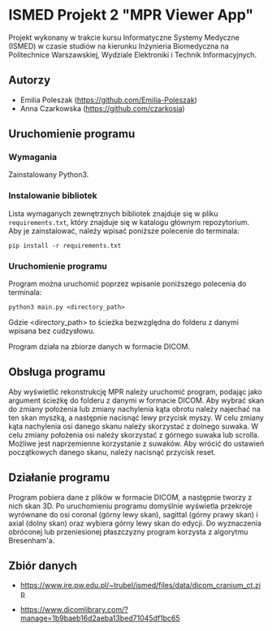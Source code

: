 # ISMED Projekt 2 "MPR Viewer App"

Projekt wykonany w trakcie kursu Informatyczne Systemy Medyczne (ISMED) w czasie studiów na kierunku
Inżynieria Biomedyczna na Politechnice Warszawskiej, Wydziale Elektroniki i Technik Informacyjnych.

## Autorzy

- Emilia Poleszak (https://github.com/Emilia-Poleszak)
- Anna Czarkowska (https://github.com/czarkosia)

## Uruchomienie programu

### Wymagania

Zainstalowany Python3.

### Instalowanie bibliotek

Lista wymaganych zewnętrznych bibliotek znajduje się w pliku `requirements.txt`,
który znajduje się w katalogu głównym repozytorium. Aby je zainstalować, należy
wpisać poniższe polecenie do terminala:

```
pip install -r requirements.txt
```

### Uruchomienie programu

Program można uruchomić poprzez wpisanie poniższego polecenia do terminala:

```
python3 main.py <directory_path>
```

Gdzie <directory_path> to ścieżka bezwzględna do folderu z danymi wpisana bez cudzysłowu.

Program działa na zbiorze danych w formacie DICOM.

## Obsługa programu

Aby wyświetlić rekonstrukcję MPR należy uruchomić program, podając jako argument ścieżkę
do folderu z danymi w formacie DICOM. Aby wybrać skan do zmiany położenia lub zmiany
nachylenia kąta obrotu należy najechać na ten skan myszką, a następnie nacisnąć
lewy przycisk myszy. W celu zmiany kąta nachylenia osi danego skanu należy skorzystać
z dolnego suwaka. W celu zmiany położenia osi należy skorzystać z górnego suwaka
lub scrolla. Możliwe jest naprzemienne korzystanie z suwaków. Aby wrócić do ustawień 
początkowych danego skanu, należy nacisnąć przycisk reset.

## Działanie programu

Program pobiera dane z plików w formacie DICOM, a następnie tworzy z nich skan 3D.
Po uruchomieniu programu domyślnie wyświetla przekroje wyrównane do osi
coronal (górny lewy skan), sagittal (górny prawy skan) i axial (dolny skan) oraz wybiera
górny lewy skan do edycji. Do wyznaczenia obróconej lub przeniesionej płaszczyzny program
korzysta z algorytmu Bresenham'a.

## Zbiór danych

- https://www.ire.pw.edu.pl/~trubel/ismed/files/data/dicom_cranium_ct.zip

- https://www.dicomlibrary.com/?manage=1b9baeb16d2aeba13bed71045df1bc65
